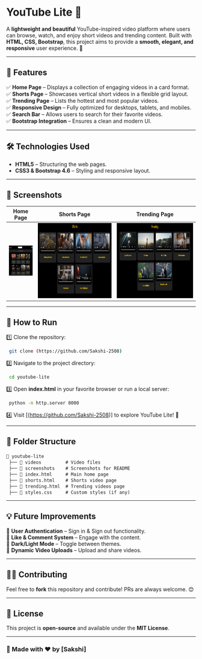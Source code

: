# YouTube Lite 🎥

A **lightweight and beautiful** YouTube-inspired video platform where users can browse, watch, and enjoy short videos and trending content. Built with **HTML, CSS, Bootstrap**, this project aims to provide a **smooth, elegant, and responsive** user experience. 🚀

---

## 🌟 Features

✅ **Home Page** – Displays a collection of engaging videos in a card format.  
✅ **Shorts Page** – Showcases vertical short videos in a flexible grid layout.  
✅ **Trending Page** – Lists the hottest and most popular videos.  
✅ **Responsive Design** – Fully optimized for desktops, tablets, and mobiles.  
✅ **Search Bar** – Allows users to search for their favorite videos.  
✅ **Bootstrap Integration** – Ensures a clean and modern UI.  

---

## 🛠️ Technologies Used

- **HTML5** – Structuring the web pages.
- **CSS3 & Bootstrap 4.6** – Styling and responsive layout.


---

## 📸 Screenshots

| Home Page | Shorts Page | Trending Page |
|-----------|------------|--------------|
|<img src="./screenshots/home.png" alt="Home" width="70" height="80"> | <img src="./screenshots/short.png" alt="Shorts" width="300" height="200"> | <img src="./screenshots/trend.png" alt="Trending" width="300" height="200"> |


---

## 🚀 How to Run

1️⃣ Clone the repository:  
```sh
 git clone (https://github.com/Sakshi-2508)
```
2️⃣ Navigate to the project directory:  
```sh
 cd youtube-lite
```
3️⃣ Open **index.html** in your favorite browser or run a local server:  
```sh
 python -m http.server 8000
```
4️⃣ Visit [(https://github.com/Sakshi-2508)] to explore YouTube Lite! 🎉

---

## 📂 Folder Structure
```
📂 youtube-lite
 ├── 📁 videos         # Video files
 ├── 📁 screenshots    # Screenshots for README
 ├── 📄 index.html     # Main home page
 ├── 📄 shorts.html    # Shorts video page
 ├── 📄 trending.html  # Trending videos page
 ├── 📄 styles.css     # Custom styles (if any)
```

---

## 💡 Future Improvements

🔹 **User Authentication** – Sign in & Sign out functionality.  
🔹 **Like & Comment System** – Engage with the content.  
🔹 **Dark/Light Mode** – Toggle between themes.  
🔹 **Dynamic Video Uploads** – Upload and share videos.

---

## 👨‍💻 Contributing

Feel free to **fork** this repository and contribute! PRs are always welcome. 😊

---

## 📝 License

This project is **open-source** and available under the **MIT License**.

---

### 🎉 Made with ❤️ by [Sakshi]

